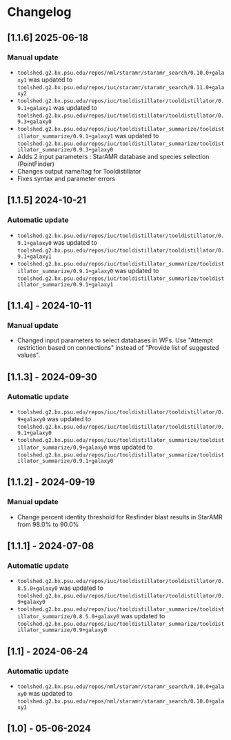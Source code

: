 # Changelog

## [1.1.6] 2025-06-18

### Manual update
- `toolshed.g2.bx.psu.edu/repos/nml/staramr/staramr_search/0.10.0+galaxy1` was updated to `toolshed.g2.bx.psu.edu/repos/iuc/staramr/staramr_search/0.11.0+galaxy2`
- `toolshed.g2.bx.psu.edu/repos/iuc/tooldistillator/tooldistillator/0.9.1+galaxy1` was updated to `toolshed.g2.bx.psu.edu/repos/iuc/tooldistillator/tooldistillator/0.9.3+galaxy0`
- `toolshed.g2.bx.psu.edu/repos/iuc/tooldistillator_summarize/tooldistillator_summarize/0.9.1+galaxy1` was updated to `toolshed.g2.bx.psu.edu/repos/iuc/tooldistillator_summarize/tooldistillator_summarize/0.9.3+galaxy0`
- Adds 2 input parameters : StarAMR database and species selection (PointFinder)
- Changes output name/tag for Tooldistillator
- Fixes syntax and parameter errors

## [1.1.5] 2024-10-21

### Automatic update
- `toolshed.g2.bx.psu.edu/repos/iuc/tooldistillator/tooldistillator/0.9.1+galaxy0` was updated to `toolshed.g2.bx.psu.edu/repos/iuc/tooldistillator/tooldistillator/0.9.1+galaxy1`
- `toolshed.g2.bx.psu.edu/repos/iuc/tooldistillator_summarize/tooldistillator_summarize/0.9.1+galaxy0` was updated to `toolshed.g2.bx.psu.edu/repos/iuc/tooldistillator_summarize/tooldistillator_summarize/0.9.1+galaxy1`

## [1.1.4] - 2024-10-11

### Manual update

- Changed input parameters to select databases in WFs. Use "Attempt restriction based on connections" instead of "Provide list of suggested values".

## [1.1.3] - 2024-09-30

### Automatic update
- `toolshed.g2.bx.psu.edu/repos/iuc/tooldistillator/tooldistillator/0.9+galaxy0` was updated to `toolshed.g2.bx.psu.edu/repos/iuc/tooldistillator/tooldistillator/0.9.1+galaxy0`
- `toolshed.g2.bx.psu.edu/repos/iuc/tooldistillator_summarize/tooldistillator_summarize/0.9+galaxy0` was updated to `toolshed.g2.bx.psu.edu/repos/iuc/tooldistillator_summarize/tooldistillator_summarize/0.9.1+galaxy0`

## [1.1.2] - 2024-09-19

### Manual update

- Change percent identity threshold for Resfinder blast results in StarAMR from 98.0% to 90.0%

## [1.1.1] - 2024-07-08

### Automatic update
- `toolshed.g2.bx.psu.edu/repos/iuc/tooldistillator/tooldistillator/0.8.5.0+galaxy0` was updated to `toolshed.g2.bx.psu.edu/repos/iuc/tooldistillator/tooldistillator/0.9+galaxy0`
- `toolshed.g2.bx.psu.edu/repos/iuc/tooldistillator_summarize/tooldistillator_summarize/0.8.5.0+galaxy0` was updated to `toolshed.g2.bx.psu.edu/repos/iuc/tooldistillator_summarize/tooldistillator_summarize/0.9+galaxy0`

## [1.1] - 2024-06-24

### Automatic update
- `toolshed.g2.bx.psu.edu/repos/nml/staramr/staramr_search/0.10.0+galaxy0` was updated to `toolshed.g2.bx.psu.edu/repos/nml/staramr/staramr_search/0.10.0+galaxy1`

## [1.0] - 05-06-2024


